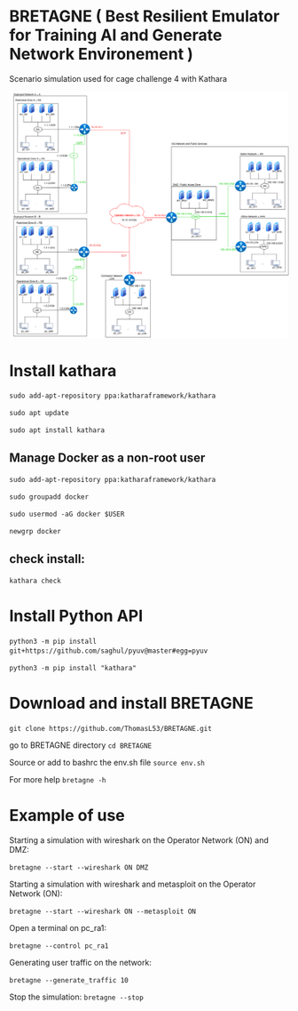 # BRETAGNE ( Best Resilient Emulator for Training AI and Generate Network Environement ) 
Scenario simulation used for cage challenge 4 with Kathara


![Topology created with Kathara](topology.png)

# Install kathara
`sudo add-apt-repository ppa:katharaframework/kathara`

`sudo apt update`

`sudo apt install kathara`

## Manage Docker as a non-root user
`sudo add-apt-repository ppa:katharaframework/kathara`

`sudo groupadd docker`

`sudo usermod -aG docker $USER`

`newgrp docker`

## check install:
`kathara check`

# Install Python API
`python3 -m pip install git+https://github.com/saghul/pyuv@master#egg=pyuv`

`python3 -m pip install "kathara"`

# Download and install BRETAGNE
`git clone https://github.com/ThomasL53/BRETAGNE.git`

go to BRETAGNE directory
`cd BRETAGNE`

Source or add to bashrc the env.sh file
`source env.sh`

For more help
`bretagne -h`

# Example of use
Starting a simulation with wireshark on the Operator Network (ON) and DMZ:

`bretagne --start --wireshark ON DMZ`

Starting a simulation with wireshark and metasploit on the Operator Network (ON):

`bretagne --start --wireshark ON --metasploit ON`

Open a terminal on pc_ra1:

`bretagne --control pc_ra1`

Generating user traffic on the network:

`bretagne --generate_traffic 10`

Stop the simulation:
`bretagne --stop`





